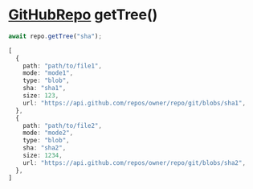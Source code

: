 # [GitHubRepo](./GitHubRepo.md) getTree()

``` typescript
await repo.getTree("sha");
```

``` typescript
[
  {
    path: "path/to/file1",
    mode: "mode1",
    type: "blob",
    sha: "sha1",
    size: 123,
    url: "https://api.github.com/repos/owner/repo/git/blobs/sha1",
  },
  {
    path: "path/to/file2",
    mode: "mode2",
    type: "blob",
    sha: "sha2",
    size: 1234,
    url: "https://api.github.com/repos/owner/repo/git/blobs/sha2",
  },
]
```
